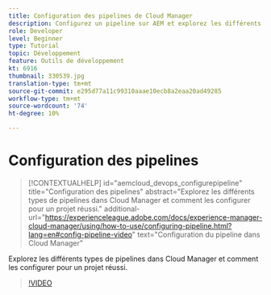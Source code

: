 ```yaml
---
title: Configuration des pipelines de Cloud Manager
description: Configurez un pipeline sur AEM et explorez les différents types de pipelines.
role: Developer
level: Beginner
type: Tutorial
topic: Développement
feature: Outils de développement
kt: 6916
thumbnail: 330539.jpg
translation-type: tm+mt
source-git-commit: e295d77a11c99310aaae10ecb8a2eaa20ad49285
workflow-type: tm+mt
source-wordcount: '74'
ht-degree: 10%

---
```



# Configuration des pipelines

>[!CONTEXTUALHELP]
>id="aemcloud_devops_configurepipeline"
>title="Configuration des pipelines"
>abstract="Explorez les différents types de pipelines dans Cloud Manager et comment les configurer pour un projet réussi."
>additional-url="https://experienceleague.adobe.com/docs/experience-manager-cloud-manager/using/how-to-use/configuring-pipeline.html?lang=en#config-pipeline-video" text="Configuration du pipeline dans Cloud Manager"

Explorez les différents types de pipelines dans Cloud Manager et comment les configurer pour un projet réussi.

>[!VIDEO](https://video.tv.adobe.com/v/330539/?quality=12&learn=on)
